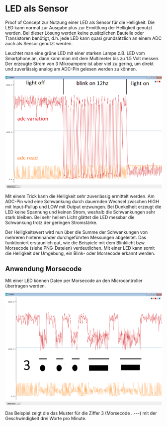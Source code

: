 # LED als Sensor

Proof of Concept zur Nutzung einer LED als Sensor für die Helligkeit. Die LED kann normal zur Ausgabe plus zur Ermittlung der Helligkeit genutzt werden. Bei dieser Lösung werden keine zusätzlichen Bauteile oder Transistoren benötigt, d.h. jede LED kann quasi grundsätzlich an einem ADC auch als Sensor genutzt werden.

Leuchtet man eine grüne LED mit einer starken Lampe z.B. LED vom Smartphone an, dann kann man mit dem Multimeter bis zu 1.5 Volt messen. Der erzeugte Strom von 3 Mikroampere ist aber viel zu gering, um direkt und zuverlässig analog am ADC-Pin gelesen werden zu können.

![Sensor](https://github.com/iotool/arduino/blob/master/atmega328p/Arduino-LED-Sensor/Arduino-LED-Sensor.png?raw=true)

Mit einem Trick kann die Helligkeit sehr zuverlässig ermittelt werden. Am ADC-Pin wird eine Schwankung durch dauernden Wechsel zwischen HIGH mit Input-Pullup und LOW mit Output erzwungen. Bei Dunkelheit erzeugt die LED keine Spannung und keinen Strom, weshalb die Schwankungen sehr stark bleiben. Bei sehr hellem Licht glättet die LED messbar die Schwankung trotz der geringen Stromstärke.

Der Helligkeitswert wird nun über die Summe der Schwankungen von mehreren hintereinander durchgeführten Messungen abgeleitet. Das funktioniert erstaunlich gut, wie die Beispiele mit dem Blinklicht bzw. Morsecode (siehe PNG-Dateien) verdeutlichen. Mit einer LED kann somit die Helligkeit der Umgebung, ein Blink- oder Morsecode erkannt werden.

## Anwendung Morsecode

Mit einer LED können Daten per Morsecode an den Microcontroller übertragen werden. 

![Morsen](https://github.com/iotool/arduino/blob/master/atmega328p/Arduino-LED-Sensor/Arduino-LED-Sensor-Morse3.png?raw=true)

Das Beispiel zeigt die das Muster für die Ziffer 3 (Morsecode ..---) mit der Geschwindigkeit drei Worte pro Minute.

